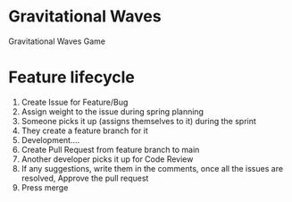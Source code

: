 # Gravitational Waves
 Gravitational Waves Game

# Feature lifecycle

1. Create Issue for Feature/Bug
2. Assign weight to the issue during spring planning
3. Someone picks it up (assigns themselves to it) during the sprint
4. They create a feature branch for it
5. Development....
6. Create Pull Request from feature branch to main
7. Another developer picks it up for Code Review
8. If any suggestions, write them in the comments, once all the issues are resolved, Approve the pull request
9. Press merge
